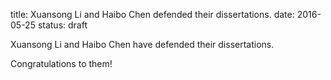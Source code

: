 title: Xuansong Li and Haibo Chen defended their dissertations.
date: 2016-05-25
status: draft

Xuansong Li and Haibo Chen have defended their dissertations.

Congratulations to them!



